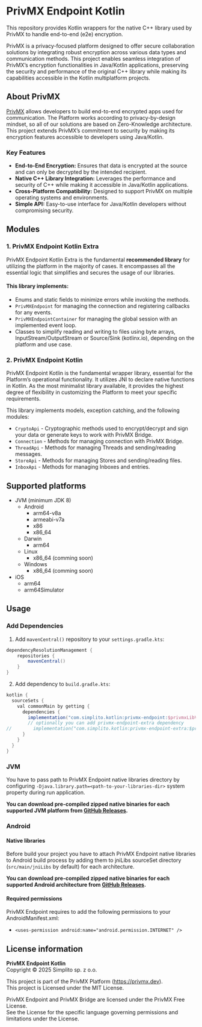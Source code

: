 # PrivMX Endpoint Kotlin

This repository provides Kotlin wrappers for the native C++ library used by PrivMX to handle
end-to-end (e2e) encryption.

PrivMX is a privacy-focused platform designed to offer secure collaboration solutions by integrating
robust encryption across various data types and communication methods. This project enables seamless
integration of PrivMX’s encryption functionalities in Java/Kotlin applications, preserving the
security and performance of the original C++ library while making its capabilities accessible in the
Kotlin multiplatform projects.

## About PrivMX

[PrivMX](https://privmx.dev) allows developers to build end-to-end encrypted apps used for
communication. The Platform works according to privacy-by-design mindset, so all of our solutions
are based on Zero-Knowledge architecture. This project extends PrivMX’s commitment to security by
making its encryption features accessible to developers using Java/Kotlin.

### Key Features

- **End-to-End Encryption:** Ensures that data is encrypted at the source and can only be decrypted
  by the intended recipient.
- **Native C++ Library Integration:** Leverages the performance and security of C++ while making it
  accessible in Java/Kotlin applications.
- **Cross-Platform Compatibility:** Designed to support PrivMX on multiple operating systems and
  environments.
- **Simple API:** Easy-to-use interface for Java/Kotlin developers without compromising security.

## Modules

### 1. PrivMX Endpoint Kotlin Extra

PrivMX Endpoint Kotlin Extra is the fundamental **recommended library** for utilizing the platform
in the majority of cases. It encompasses all the essential logic that simplifies and secures the
usage of our libraries.

#### This library implements:

- Enums and static fields to minimize errors while invoking the methods.
- `PrivMXEndpoint` for managing the connection and registering callbacks for any events.
- `PrivMXEndpointContainer` for managing the global session with an implemented event loop.
- Classes to simplify reading and writing to files using byte arrays, InputStream/OutputStream or
  Source/Sink (kotlinx.io), depending on the platform and use case.

### 2. PrivMX Endpoint Kotlin

PrivMX Endpoint Kotlin is the fundamental wrapper library, essential for the Platform’s operational
functionality. It utilizes JNI to declare native functions in Kotlin. As the most minimalist library
available, it provides the highest degree of flexibility in customizing the Platform to meet your
specific requirements.

This library implements models, exception catching, and the following modules:

- `CryptoApi` - Cryptographic methods used to encrypt/decrypt and sign your data or generate keys to
  work with PrivMX Bridge.
- `Connection` - Methods for managing connection with PrivMX Bridge.
- `ThreadApi` - Methods for managing Threads and sending/reading messages.
- `StoreApi` - Methods for managing Stores and sending/reading files.
- `InboxApi` - Methods for managing Inboxes and entries.

## Supported platforms

* JVM (minimum JDK 8)
  * Android
    * arm64-v8a
    * armeabi-v7a
    * x86
    * x86_64
  * Darwin
    * arm64
  * Linux
    * x86_64 (comming soon)
  * Windows
    * x86_64 (comming soon)
* iOS
  * arm64
  * arm64Simulator

## Usage

### Add Dependencies

1. Add `mavenCentral()` repository to your `settings.gradle.kts`:

```groovy
dependencyResolutionManagement {
    repositories {
        mavenCentral()
    }
}
```

2. Add dependency to `build.gradle.kts`:

```groovy
kotlin {
  sourceSets {
    val commonMain by getting {
      dependencies {
        implementation("com.simplito.kotlin:privmx-endpoint:$privmxLibVersion")
        // optionally you can add privmx-endpoint-extra dependency
//        implementation("com.simplito.kotlin:privmx-endpoint-extra:$privmxLibVersion")
      }
    }
  }
}
```

### JVM
You have to pass path to PrivMX Endpoint native libraries directory by configuring 
`-Djava.library.path=<path-to-your-libraries-dir>` system property during run application.

**You can download pre-compiled zipped native binaries for each supported JVM platform from [GitHub Releases](https://github.com/simplito/privmx-endpoint-kotlin/releases).**

### Android
#### Native libraries
Before build your project you have to attach PrivMX Endpoint native libraries to Android build process by adding them 
to jniLibs sourceSet directory (`src/main/jniLibs` by default) for each architecture.

**You can download pre-compiled zipped native binaries for each supported Android architecture from [GitHub Releases](https://github.com/simplito/privmx-endpoint-kotlin/releases).**

#### Required permissions
PrivMX Endpoint requires to add the following permissions to your AndroidManifest.xml:
* `<uses-permission android:name="android.permission.INTERNET" />`  

## License information

**PrivMX Endpoint Kotlin**\
Copyright © 2025 Simplito sp. z o.o.

This project is part of the PrivMX Platform (https://privmx.dev). \
This project is Licensed under the MIT License.

PrivMX Endpoint and PrivMX Bridge are licensed under the PrivMX Free License.\
See the License for the specific language governing permissions and limitations under the License.
